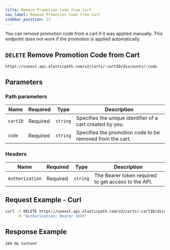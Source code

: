 ```yaml
---
title: Remove Promotion Code from Cart
nav_label: Remove Promotion Code from Cart
sidebar_position: 13
---
```


You can remove promotion code from a cart if it was applied manually. This endpoint does not work if the promotion is applied automatically.

## `DELETE` Remove Promotion Code from Cart

```http
https://useast.api.elasticpath.com/v2/carts/:cartID/discounts/:code
```

## Parameters

### Path parameters

| Name | Required | Type | Description |
| --- | --- | --- | --- |
| `cartID` | Required | `string` | Specifies the unique identifier of a cart created by you. |
| `code` | Required | `string` | Specifies the promotion code to be removed from the cart. |

### Headers

| Name | Required | Type | Description |
| --- | --- | --- | --- |
| `Authorization` | Required | `string` | The Bearer token required to get access to the API. |

## Request Example - Curl

```bash
curl -X DELETE https://useast.api.elasticpath.com/v2/carts/:cartID/discounts/:code \
     -H "Authorization: Bearer XXXX"
```

## Response Example

`204 No Content`
